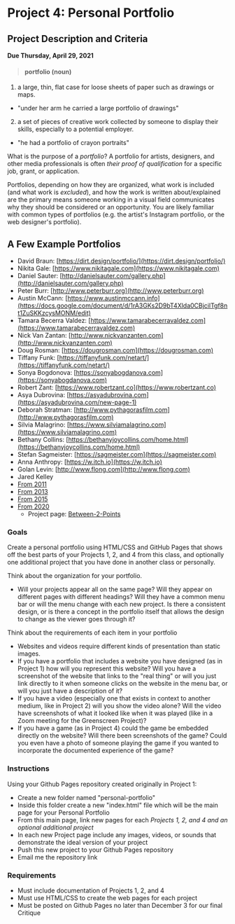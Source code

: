 # Project 4: Personal Portfolio
## Project Description and Criteria

**Due Thursday, April 29, 2021**

>#### portfolio (noun)
1. a large, thin, flat case for loose sheets of paper such as drawings or maps.  
 - "under her arm he carried a large portfolio of drawings"  
2. a set of pieces of creative work collected by someone to display their skills, especially to a potential employer.
 - "he had a portfolio of crayon portraits"

What is the purpose of a *portfolio*? A portfolio for artists, designers, and other media professionals is often *their proof of qualification* for a specific job, grant, or application.

Portfolios, depending on how they are organized, what work is included (and what work is *excluded*), and how the work is written about/explained are the primary means someone working in a visual field communicates why they should be considered or an opportunity. You are likely familiar with common types of portfolios (e.g. the artist's Instagram portfolio, or the web designer's portfolio).

## A Few Example Portfolios
- David Braun: [https://dirt.design/portfolio/](https://dirt.design/portfolio/)
- Nikita Gale: [https://www.nikitagale.com](https://www.nikitagale.com)
- Daniel Sauter: [http://danielsauter.com/gallery.php](http://danielsauter.com/gallery.php)
- Peter Burr: [http://www.peterburr.org](http://www.peterburr.org)
- Austin McCann: [https://www.austinmccann.info](https://docs.google.com/document/d/1rA3GKs2D9bT4Xlda0CBjcilTgf8nt1ZuSKKzcysMONM/edit)
- Tamara Becerra Valdez: [https://www.tamarabecerravaldez.com](https://www.tamarabecerravaldez.com)
- Nick Van Zantan: [http://www.nickvanzanten.com](http://www.nickvanzanten.com)
- Doug Rosman: [https://dougrosman.com](https://dougrosman.com)
- Tiffany Funk: [https://tiffanyfunk.com/netart/](https://tiffanyfunk.com/netart/)
- Sonya Bogdonova: [https://sonyabogdanova.com](https://sonyabogdanova.com)
- Robert Zant: [https://www.robertzant.co](https://www.robertzant.co)
- Asya Dubrovina: [https://asyadubrovina.com](https://asyadubrovina.com/new-page-1)
- Deborah Stratman: [http://www.pythagorasfilm.com](http://www.pythagorasfilm.com)
- Silvia Malagrino: [https://www.silviamalagrino.com](https://www.silviamalagrino.com)
- Bethany Collins: [https://bethanyjoycollins.com/home.html](https://bethanyjoycollins.com/home.html)
- Stefan Sagmeister: [https://sagmeister.com](https://sagmeister.com)
- Anna Anthropy: [https://w.itch.io](https://w.itch.io)
- Golan Levin: [http://www.flong.com](http://www.flong.com)
- Jared Kelley
 - [From 2011](http://web.archive.org/web/20110202204317/http://jaredckelley.com/)
 - [From 2013](http://web.archive.org/web/20140105201045/http://jaredckelley.com/f12/)
 - [From 2015](http://web.archive.org/web/20151120014134/http://jaredckelley.com/)
 - [From 2020](http://jaredckelley.com)
   - Project page: [Between-2-Points](http://jaredckelley.com/between-2-points)

### Goals

Create a personal portfolio using HTML/CSS and GitHub Pages that shows off the best parts of your Projects 1, 2, and 4 from this class, and optionally one additional project that you have done in another class or personally.

Think about the organization for your portfolio.
- Will your projects appear all on the same page? Will they appear on different pages with different headings? Will they have a common menu bar or will the menu change with each new project. Is there a consistent design, or is there a concept in the portfolio itself that allows the design to change as the viewer goes through it?

Think about the requirements of each item in your portfolio
- Websites and videos require different kinds of presentation than static images.
- If you have a portfolio that includes a website you have designed (as in Project 1) how will you represent this website? Will you have a screenshot of the website that links to the "real thing" or will you just link directly to it when someone clicks on the website in the menu bar, or will you just have a description of it?
- If you have a video (especially one that exists in context to another medium, like in Project 2) will you show the video alone? Will the video have screenshots of what it looked like when it was played (like in a Zoom meeting for the Greenscreen Project)?
- If you have a game (as in Project 4) could the game be embedded directly on the website? Will there been screenshots of the game? Could you even have a photo of someone playing the game if you wanted to incorporate the documented experience of the game?

### Instructions

Using your Github Pages repository created originally in Project 1:
- Create a new folder named "personal-portfolio"
- Inside this folder create a new "index.html" file which will be the main page for your Personal Portfolio
- From this main page, link new pages for each *Projects 1, 2, and 4 and an optional additional project*
- In each new Project page include any images, videos, or sounds that demonstrate the ideal version of your project
- Push this new project to your Github Pages repository
- Email me the repository link

### Requirements

- Must include documentation of Projects 1, 2, and 4
- Must use HTML/CSS to create the web pages for each project
- Must be posted on Github Pages no later than December 3 for our final Critique
